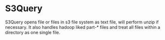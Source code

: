 # S3Query

S3Query opens file or files in s3 file system as text file, will perform unzip
if necessary. It also handles hadoop liked part-\* files and treat all files
within a directory as one single file.
